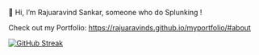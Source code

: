 👋 Hi, I’m Rajuaravind Sankar, someone who do Splunking !


Check out my Portfolio: https://rajuaravinds.github.io/myportfolio/#about

[![GitHub Streak](https://streak-stats.demolab.com/?user=Rajuaravinds&theme=transparent&hide_border=true&date_format=M%20j%5B%2C%20Y%5D)](https://git.io/streak-stats)
<!---
Rajuaravinds/Rajuaravinds is a ✨ special ✨ repository because its `README.md` (this file) appears on your GitHub profile.
You can click the Preview link to take a look at your changes.
--->
